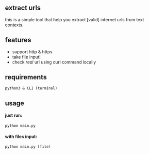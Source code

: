 ## extract urls
this is a simple tool that help you extract [valid] internet urls from text contexts.

## features
* support http & https
* take file input!
* check *real* url using curl command locally


## requirements
```
python3 & CLI (terminal)
```

## usage
#### just run:
```
python main.py
```
#### with files input:
```
python main.py [file]
```
